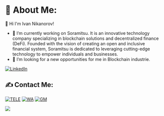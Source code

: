 <h1>💫 About Me:</h1>

👋 Hi I'm Ivan Nikanorov!

- 🔭 I’m currently working on Soramitsu. It is an innovative technology company specializing in blockchain solutions and decentralized finance (DeFi). Founded with the vision of creating an open and inclusive financial system, Soramitsu is dedicated to leveraging cutting-edge technology to empower individuals and businesses.
- 👯 I’m looking for a new opportunities for me in Blockchain industrie. 

[![LinkedIn](https://img.shields.io/badge/LinkedIn-%230077B5.svg?logo=linkedin&logoColor=white)](https://www.linkedin.com/in/ivan-nikanorov-b6922b174/) 

## ✍️ Contact Me:

[![TELE](https://img.shields.io/badge/Telegram-2CA5E0?style=for-the-badge&logo=telegram&logoColor=white)](https://t.me/iloveomsk)
[![WA](https://img.shields.io/badge/WhatsApp-25D366?style=for-the-badge&logo=whatsapp&logoColor=white)](https://wa.me/38267873354)
[![GM](https://img.shields.io/badge/Gmail-D14836?style=for-the-badge&logo=gmail&logoColor=white)](mailto:van0net@gmail.com)

[![](https://visitcount.itsvg.in/api?id=ra9mls&label=Profile%20Views&color=1&pretty=false)](https://visitcount.itsvg.in)

